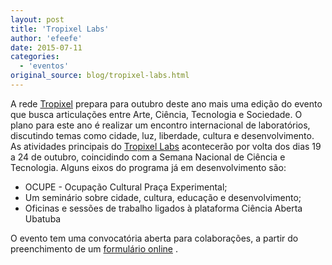 ```yaml
---
layout: post
title: 'Tropixel Labs'
author: 'efeefe'
date: 2015-07-11
categories:
  - 'eventos'
original_source: blog/tropixel-labs.html
---
```


A rede [Tropixel](http://tropixel.ubalab.org/pt-br/o-que) prepara para outubro deste ano mais uma edição do evento que busca articulações entre Arte, Ciência, Tecnologia e Sociedade. O plano para este ano é realizar um encontro internacional de laboratórios, discutindo temas como cidade, luz, liberdade, cultura e desenvolvimento. As atividades principais do [Tropixel Labs](http://tropixel.ubalab.org/) acontecerão por volta dos dias 19 a 24 de outubro, coincidindo com a Semana Nacional de Ciência e Tecnologia. Alguns eixos do programa já em desenvolvimento são:

-   OCUPE - Ocupação Cultural Praça Experimental;
-   Um seminário sobre cidade, cultura, educação e desenvolvimento;
-   Oficinas e sessões de trabalho ligados à plataforma Ciência Aberta Ubatuba

O evento tem uma convocatória aberta para colaborações, a partir do preenchimento de um [formulário online](http://tropixel.ubalab.org/pt-br/form/15-labs-parcerias) .

